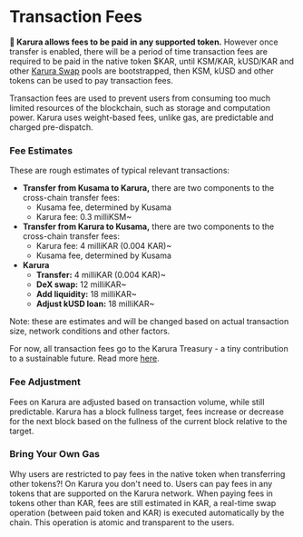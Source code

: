 # Transaction Fees

**🔔 Karura allows fees to be paid in any supported token.** However once transfer is enabled, there will be a period of time transaction fees are required to be paid in the native token $KAR, until KSM/KAR, kUSD/KAR and other [Karura Swap](https://apps.karura.network/swap) pools are bootstrapped, then KSM, kUSD and other tokens can be used to pay transaction fees.

Transaction fees are used to prevent users from consuming too much limited resources of the blockchain, such as storage and computation power. Karura uses weight-based fees, unlike gas, are predictable and charged pre-dispatch.&#x20;

### Fee Estimates

These are rough estimates of typical relevant transactions:

* **Transfer from Kusama to Karura,** there are two components to the cross-chain transfer fees:
  * Kusama fee, determined by Kusama
  * Karura fee: 0.3 milliKSM\~
* **Transfer from Karura to Kusama,** there are two components to the cross-chain transfer fees:
  * Karura fee: 4 milliKAR (0.004 KAR)\~
  * Kusama fee, determined by Kusama
* **Karura**&#x20;
  * **Transfer:** 4 milliKAR (0.004 KAR)\~
  * **DeX swap:** 12 milliKAR\~
  * **Add liquidity:** 18 milliKAR\~
  * **Adjust kUSD loan:** 18 milliKAR\~

Note: these are estimates and will be changed based on actual transaction size, network conditions and other factors.

For now, all transaction fees go to the Karura Treasury - a tiny contribution to a sustainable future. Read more [here](../../learn/treasury.md).

### Fee Adjustment <a href="#fee-adjustment" id="fee-adjustment"></a>

Fees on Karura are adjusted based on transaction volume, while still predictable. Karura has a block fullness target, fees increase or decrease for the next block based on the fullness of the current block relative to the target.&#x20;

### Bring Your Own Gas

Why users are restricted to pay fees in the native token when transferring other tokens?! On Karura you don't need to. Users can pay fees in any tokens that are supported on the Karura network. When paying fees in tokens other than KAR, fees are still estimated in KAR, a real-time swap operation (between paid token and KAR) is executed automatically by the chain. This operation is atomic and transparent to the users.&#x20;

